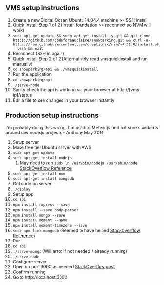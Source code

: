 ## VMS setup instructions

1. Create a new Digital Ocean Ubuntu 14.04.4 machine >> SSH install
1. Quick install Step 1 of 2 (Install foundation >> reconnect so NVM will work)
 1. `sudo apt-get update && sudo apt-get install -y git && git clone https://github.com/codeforeauclaire/snowparking.git && curl -o- https://raw.githubusercontent.com/creationix/nvm/v0.31.0/install.sh | bash && exit`
1. Reconnect (SSH in again)
1. Quick install Step 2 of 2 (Alternatively read vmsquickinstall and run manually)
 1. `cd snowparking/api && ./vmsquickinstall`
1. Run the application
 1. `cd snowparking/api`
 1. `./serve-node`
 1. Sanity check the api is working via your browser at http://[vms-ip]/status
 1. Edit a file to see changes in your browser instantly

## Production setup instructions

I'm probably doing this wrong.  I'm used to Meteor.js and not sure standards around raw node.js projects - Anthony May 2016

1. Setup server
 1. Make free tier Ubuntu server with AWS
 1. ```sudo apt-get update```
 1. ```sudo apt-get install nodejs```
      1. May need to run ```sudo ln /usr/bin/nodejs /usr/sbin/node``` [StackOverflow Reference](https://stackoverflow.com/questions/24721182/when-i-run-node-nothing-happens-the-same-with-forever)
 1.	```sudo apt-get install npm```
 1. ```sudo apt-get install mongodb```
1. Get code on server
 1. ```./deploy```
1. Setup app
 1. ```cd api```
 1. ```npm install express --save```
 1. ```npm install --save body-parser```
 1. ```npm install mongo --save```
 1. ```npm install moment --save```
 1. ```npm install moment-timezone --save```
 1. ```sudo npm link mongodb``` (Seemed to have helped [StackOverflow Reference](http://stackoverflow.com/a/16842904))
1. Run
 1. ```cd api```
 1. ```./serve-mongo``` (Will error if not needed / already running)
 1. ```./serve-node```
1. Configure server
 1. Open up port 3000 as needed [StackOverflow post](https://stackoverflow.com/questions/9348111/i-cant-access-my-node-js-server-on-my-aws-ec2-isntance-from-the-outside)
1. Confirm running
 1. Go to http://localhost:3000
